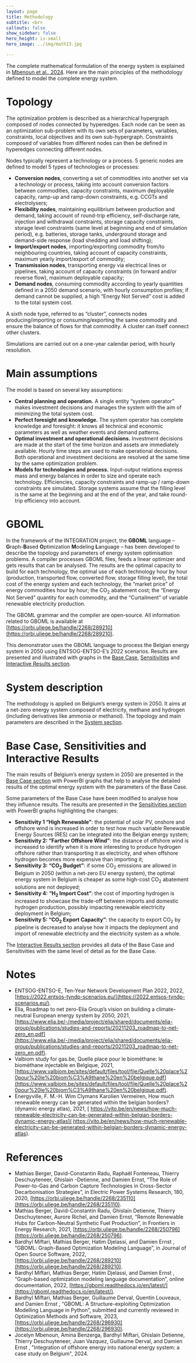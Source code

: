 ```yaml
---
layout: page
title: Methodology
subtitle: <br>
callouts: false
show_sidebar: false
hero_height: is-small
hero_image: ../img/math13.jpg

---
```


The complete mathematical formulation of the energy system is explained in [Mbenoun et al., 2024](#references). Here are the main principles of the methodology defined to model the complete energy system.

# Topology 

The optimization problem is described as a hierarchical hypergraph composed of nodes connected by hyperedges. Each node can be seen as an optimization sub-problem with its own sets of parameters, variables, constraints, local objectives and its own sub-hypergraph. Constraints composed of variables from different nodes can then be defined in hyperedges connecting different nodes. 

Nodes typically represent a technology or a process. 5 generic nodes are defined to model 5 types of technologies or processes: 

- **Conversion nodes**, converting a set of commodities into another set via a technology or process, taking into account conversion factors between commodities, capacity constraints, maximum deployable capacity, ramp-up and ramp-down constraints, e.g. CCGTs and electrolysers; 
- **Flexibility nodes**, maintaining equilibrium between production and demand, taking account of round-trip efficiency, self-discharge rate, injection and withdrawal constraints, storage capacity constraints, storage level constraints (same level at beginning and end of simulation period), e.g. batteries, storage tanks, underground storage and demand-side response (load shedding and load shifting);
- **Import/export nodes**, importing/exporting commodity from/to neighbouring countries, taking account of capacity constraints, maximum yearly import/export of commodity;
- **Transmission nodes**, transporting energy via electrical lines or pipelines, taking account of capacity constraints (in forward and/or reverse flow), maximum deployable capacity; 
- **Demand nodes**, consuming commodity according to yearly quantities defined in a 2050 demand scenario, with hourly consumption profiles; if demand cannot be supplied, a high “Energy Not Served” cost is added to the total system cost.

A sixth node type, referred to as “cluster”, connects nodes producing/importing or consuming/exporting the same commodity and ensure the balance of flows for that commodity. A cluster can itself connect other clusters. 

Simulations are carried out on a one-year calendar period, with hourly resolution. 

# Main assumptions

The model is based on several key assumptions: 

- **Central planning and operation.** A single entity “system operator” makes investment decisions and manages the system with the aim of minimizing the total system cost.
- **Perfect foresight and knowledge.** The system operator has complete knowledge and foresight: it knows all technical and economic parameters as well as weather events and demand patterns.
- **Optimal investment and operational decisions.** Investment decisions are made at the start of the time horizon and assets are immediately available. Hourly time steps are used to make operational decisions. Both operational and investment decisions are resolved at the same time by the same optimization problem.
- **Models for technologies and process.** Input-output relations express mass and energy balances in order to size and operate each technology. Efficiencies, capacity constraints and ramp-up / ramp-down constraints are simulated. Storage systems assume that the filling level is the same at the beginning and at the end of the year, and take round-trip efficiency into account.

# GBOML

In the framework of the INTEGRATION project, the **GBOML** language – **G**raph-**B**ased **O**ptimization **M**odeling **L**anguage – has been developed to describe the topology and parameters of energy system optimisation problems. A compiler processes GBOML files, feeds a linear optimizer and gets results that can be analysed. The results are the optimal capacity to build for each technology, the optimal use of each technology hour by hour (production, transported flow, converted flow, storage filling level), the total cost of the energy system and each technology, the “market price” of energy commodities hour by hour; the CO<sub>2</sub> abatement cost; the “Energy Not Served” quantity for each commodity, and the “Curtailment” of variable renewable electricity production.

The GBOML grammar and the compiler are open-source. All information related to GBOML is available at [https://orbi.uliege.be/handle/2268/289210](https://orbi.uliege.be/handle/2268/289210). 

This demonstrator uses the GBOML language to process the Belgian energy system in 2050 using ENTSOG-ENTSO-E’s 2022 scenarios. Results are presented and illustrated with graphs in the [Base Case](../simulations/base_case), [Sensitivities](../simulation) and [Interactive Results section](../simulations/all_simulations).

# System description

The methodology is applied on Belgium’s energy system in 2050. It aims at a net-zero energy system composed of electricity, methane and hydrogen (including derivatives like ammonia or methanol). The topology and main parameters are described in the [System section](../system). 

# Base Case, Sensitivities and Interactive Results

The main results of Belgium’s energy system in 2050 are presented in the [Base Case section](../simulations/base_case) with PowerBI graphs that help to analyse the detailed results of the optimal energy system with the parameters of the Base Case.

Some parameters of the Base Case have been modified to analyse how they influence results. The results are presented in the [Sensitivities section](../simulation) with PowerBI graphs highlighting the changes: 

- **Sensitivity 1 “High Renewable”**: the potential of solar PV, onshore and offshore wind is increased in order to test how much variable Renewable Energy Sources (RES) can be integrated into the Belgian energy system;
- **Sensitivity 2: “Farther Offshore Wind”**: the distance of offshore wind is increased to identify when it is more interesting to produce hydrogen offshore rather than transporting it as electricity, and when offshore hydrogen becomes more expensive than importing it;
- **Sensitivity 3: “CO<sub>2</sub> Budget”**: if some CO<sub>2</sub> emissions are allowed in Belgium in 2050 (within a net-zero EU energy system), the optimal energy system in Belgium is cheaper as some high-cost CO<sub>2</sub> abatement solutions are not deployed;
- **Sensitivity 4: “H<sub>2</sub> Import Cost”**: the cost of importing hydrogen is increased to showcase the trade-off  between imports and domestic hydrogen production, possibly impacting renewable electricity deployment in Belgium;
- **Sensitivity 5: “CO<sub>2</sub> Export Capacity”**: the capacity to export CO<sub>2</sub> by pipeline is decreased to analyse how it impacts the deployment and import of renewable electricity and the electricity system as a whole.

The [Interactive Results section](../simulations/all_simulations) provides all data of the Base Case and Sensitivities with the same level of detail as for the Base Case.

# Notes 
<div style="text-align: left" markdown="1"> 

- ENTSOG-ENTSO-E, Ten-Year Network Development Plan 2022, 2022, [https://2022.entsos-tyndp-scenarios.eu/](https://2022.entsos-tyndp-scenarios.eu/).
- Elia, Roadmap to net zero-Elia Group’s vision on building a climate-neutral European energy system by 2050, 2021, [https://www.elia.be/-/media/project/elia/shared/documents/elia-group/publications/studies-and-reports/20211203_roadmap-to-net-zero_en.pdf](https://www.elia.be/-/media/project/elia/shared/documents/elia-group/publications/studies-and-reports/20211203_roadmap-to-net-zero_en.pdf).
- Valbiom study for gas.be, Quelle place pour le biométhane: le biométhane injectable en Belgique, 2021, [https://www.valbiom.be/sites/default/files/tool/file/Quelle%20place%20pour%20le%20biom%C3%A9thane%20en%20belgique.pdf](https://www.valbiom.be/sites/default/files/tool/file/Quelle%20place%20pour%20le%20biom%C3%A9thane%20en%20belgique.pdf).
- Energyville, F. M.-H. Wim Clymans Karolien Vermeiren, How much renewable energy can be generated within the belgian borders? (dynamic energy atlas), 2021, [ https://vito.be/en/news/how-much-renewable-electricity-can-be-generated-within-belgian-borders-dynamic-energy-atlas]( https://vito.be/en/news/how-much-renewable-electricity-can-be-generated-within-belgian-borders-dynamic-energy-atlas).

</div>


# References 

- Mathias Berger, David-Constantin Radu, Raphaël Fonteneau, Thierry Deschuyteneer, Ghislain -Detienne, and Damien Ernst, “The Role of Power-to-Gas and Carbon Capture Technologies in Cross-Sector Decarbonisation Strategies”, in Electric Power Systems Research, 180, 2020, [https://orbi.uliege.be/handle/2268/235110](https://orbi.uliege.be/handle/2268/235110).
- Mathias Berger, David-Constantin Radu, Ghislain Detienne, Thierry Deschuyteneer, Aurore Richel, and Damien Ernst, “Remote Renewable Hubs for Carbon-Neutral Synthetic Fuel Production”, in Frontiers in Energy Research, 2021, [https://orbi.uliege.be/handle/2268/250796](https://orbi.uliege.be/handle/2268/250796).
- Bardhyl Miftari, Mathias Berger, Hatim Djelassi, and Damien Ernst , “GBOML: Graph-Based Optimization Modeling Language”, in Journal of Open Source Software, 2022, [https://orbi.uliege.be/handle/2268/289210](https://orbi.uliege.be/handle/2268/289210).
- Bardhyl Miftari, Mathias Berger, Hatim Djelassi, and Damien Ernst , “Graph-based optimization modeling language documentation”, online documentation, 2022, [https://gboml.readthedocs.io/en/latest/](https://gboml.readthedocs.io/en/latest/).
- Bardhyl Miftari, Mathias Berger, Guillaume Derval, Quentin Louveaux, and Damien Ernst , “GBOML: A Structure-exploiting Optimization Modelling Language in Python”, submitted and currently reviewed in Optimization Methods and Software, 2023, [https://orbi.uliege.be/handle/2268/296930](https://orbi.uliege.be/handle/2268/296930).
- Jocelyn Mbenoun, Amina Benzerga, Bardhyl Miftari, Ghislain Detienne, Thierry Deschuyteneer, Juan Vazquez, Guillaume Derval, and Damien Ernst , "Integration of offshore energy into national energy system: a case study on Belgium", 2024.
